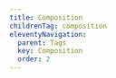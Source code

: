 ```yaml
---
title: Composition
childrenTag: composition
eleventyNavigation:
  parent: Tags
  key: Composition
  order: 2
---
```


<!-- This is an example tag for composition to show how to set up a tag. -->